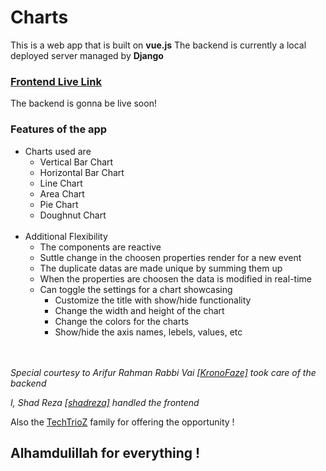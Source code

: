 # Charts
This is a web app that is built on **vue.js**
The backend is currently a local deployed server managed by **Django**

### [Frontend Live Link](https://charts-frontend-vue-k8ywnoue1-shadreza.vercel.app/)

The backend is gonna be live soon!

### Features of the app

- Charts used are 
	- Vertical Bar Chart
	- Horizontal Bar Chart
	- Line Chart
	- Area Chart
	- Pie Chart
	- Doughnut Chart
<br><br>
- Additional Flexibility
	- The components are reactive
	- Suttle change in the choosen properties render for a new event
	- The duplicate datas are made unique by summing them up
	- When the properties are choosen the data is modified in real-time
	- Can toggle the settings for a chart showcasing
		- Customize the title with show/hide functionality
		- Change the width and height of the chart
		- Change the colors for the charts
		-  Show/hide the axis names, lebels, values, etc

<br><br>
_Special courtesy to Arifur Rahman Rabbi Vai [ \[KronoFaze\]](https://github.com/KronoFaze) took care of the backend_

_I, Shad Reza [ \[shadreza\]](https://github.com/shadreza) handled the frontend_ 

Also the [TechTrioZ](https://www.techtrioz.com/techtrioz.com/index.html) family for offering the opportunity !


## Alhamdulillah for everything !